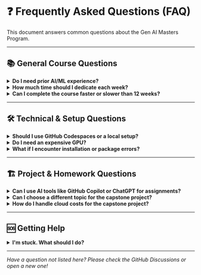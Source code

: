 # ❓ Frequently Asked Questions (FAQ)

This document answers common questions about the Gen AI Masters Program.

---

## 📚 General Course Questions

<details>
<summary><b>Do I need prior AI/ML experience?</b></summary>
Basic Python knowledge is helpful, but not strictly required. The first module (Weeks 1-2) is designed to build a strong foundation in Python and classical machine learning, ensuring everyone starts on the same page.
</details>

<details>
<summary><b>How much time should I dedicate each week?</b></summary>
Plan for approximately **15-20 hours per week**. This includes time for reading, coding along with the notebooks, and completing assignments.
</details>

<details>
<summary><b>Can I complete the course faster or slower than 12 weeks?</b></summary>
Yes, the program is self-paced. You can move faster if you have more time or take longer if needed. The key is to ensure you understand the concepts, not just to finish quickly.
</details>

---

## 🛠️ Technical & Setup Questions

<details>
<summary><b>Should I use GitHub Codespaces or a local setup?</b></summary>
**GitHub Codespaces is strongly recommended.** It provides a pre-configured, consistent, and cloud-based environment, eliminating any local setup issues. Use a local setup only if you have a specific reason, such as needing to work offline or use a local GPU.
</details>

<details>
<summary><b>Do I need an expensive GPU?</b></summary>
**No.** The course is designed to use the Hugging Face Inference API for running large models, which means the heavy computation is done in the cloud. A standard laptop is all you need.
</details>

<details>
<summary><b>What if I encounter installation or package errors?</b></summary>
This is the primary reason we recommend Codespaces. If you are working locally, first ensure you are in an active virtual environment. Then, try upgrading `pip` and reinstalling the requirements:
```bash
pip install --upgrade pip
pip install -r requirements.txt
```
If issues persist, try installing problematic packages one by one to isolate the error.
</details>

---

## 🏗️ Project & Homework Questions

<details>
<summary><b>Can I use AI tools like GitHub Copilot or ChatGPT for assignments?</b></summary>
**Yes, you are encouraged to use them as productivity tools.** Use them to debug code, understand concepts, or get suggestions. However, do not simply copy and paste solutions. The goal is to learn, and using these tools effectively is part of the modern development workflow.
</details>

<details>
<summary><b>Can I choose a different topic for the capstone project?</b></summary>
**Absolutely.** The provided capstone is a template. You are encouraged to adapt the architecture and principles to a domain that interests you, such as finance, healthcare, or retail. The key is to demonstrate the same end-to-end skills.
</details>

<details>
<summary><b>How do I handle cloud costs for the capstone project?</b></summary>
The project is designed to be affordable. Most of the required services fall within the free tiers of cloud providers like GCP. The total cost should be minimal ($5-$15). We also discuss using free alternatives and local deployment strategies.
</details>

---

## 🆘 Getting Help

<details>
<summary><b>I'm stuck. What should I do?</b></summary>
1. **Re-read the material:** Often, the answer is in the notebook or linked resources.
2. **Experiment:** Try to isolate the problem by changing the code.
3. **Use AI:** Ask ChatGPT or Copilot to explain the error or concept.
4. **Search:** Look for your error message on Google or Stack Overflow.
5. **Ask the community:** If you're still stuck, open a **GitHub Discussion** in the repository. Provide context, code snippets, and the full error message.
</details>

---
*Have a question not listed here? Please check the GitHub Discussions or open a new one!*
